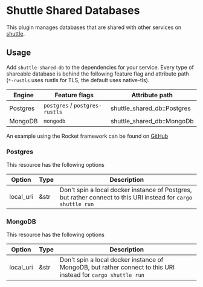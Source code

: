 # Shuttle Shared Databases

This plugin manages databases that are shared with other services on [shuttle](https://www.shuttle.rs).

## Usage

Add `shuttle-shared-db` to the dependencies for your service. Every type of shareable database is behind the following feature flag and attribute path (`*-rustls` uses rustls for TLS, the default uses native-tls).

| Engine   | Feature flags                  | Attribute path              |
|----------|--------------------------------|-----------------------------|
| Postgres | `postgres` / `postgres-rustls` | shuttle_shared_db::Postgres |
| MongoDB  | `mongodb`                      | shuttle_shared_db::MongoDb  |

An example using the Rocket framework can be found on [GitHub](https://github.com/shuttle-hq/shuttle-examples/tree/main/rocket/postgres)

### Postgres

This resource has the following options

| Option    | Type | Description                                                                                                    |
|-----------|------|----------------------------------------------------------------------------------------------------------------|
| local_uri | &str | Don't spin a local docker instance of Postgres, but rather connect to this URI instead for `cargo shuttle run` |

### MongoDB

This resource has the following options

| Option    | Type | Description                                                                                                   |
|-----------|------|---------------------------------------------------------------------------------------------------------------|
| local_uri | &str | Don't spin a local docker instance of MongoDB, but rather connect to this URI instead for `cargo shuttle run` |
